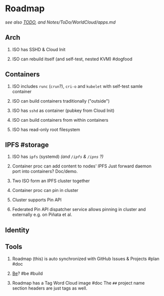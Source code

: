 # Roadmap

_see also [TODO](../docs/todo.md), and Notes/ToDo/WorldCloud/apps.md_


## Arch

1. ISO has SSHD & Cloud Init

1. ISO can rebuild itself (and self-test, nested KVM) #dogfood


## Containers

1. ISO includes `runc` (`crun`?), `cri-o` and `kubelet` with self-test samle container

1. ISO can build containers traditionally ("outside")

1. ISO has `sshd` as container (pubkey from Cloud Init)

1. ISO can build containers from within containers

1. ISO has read-only root filesystem


## IPFS #storage

1. ISO has `ipfs` (systemd) _(and `/ipfs` & `/ipns` ?)_

1. Container proc can add content to nodes' IPFS
   Just forward daemon port into containers? Doc/demo.

1. Two ISO form an IPFS cluster together

1. Container proc can pin in cluster

1. Cluster supports Pin API

1. Federated Pin API dispatcher service allows pinning in cluster and externally e.g. on Piñata et al.


## Identity



## Tools

1. Roadmap (this) is auto synchronized with GitHub Issues & Projects #plan #doc

1. [Be](https://github.com/vorburger/b)? #be #build

1. Roadmap has a Tag Word Cloud image #doc
   The `##` project name section headers are just tags as well.
